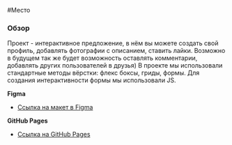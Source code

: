 #Место

### Обзор
Проект - интерактивное предложение, в нём вы можете создать свой профиль, 
добавлять фотографии с описанием, ставить лайки. 
Возможно в будущем так же будет возможность оставлять комментарии, добавлять других пользователей в друзья)
В проекте мы использовали стандартные методы вёрстки: флекс боксы, гриды, формы. 
Для создания интерактивности формы мы использовали JS.

**Figma**

* [Ссылка на макет в Figma](https://www.figma.com/file/2cn9N9jSkmxD84oJik7xL7/JavaScript.-Sprint-4?node-id=0%3A1)

**GitHub Pages**

* [Ссылка на GitHub Pages](https://sofalis.github.io/Mesto8/)
